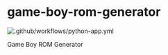 # game-boy-rom-generator

![.github/workflows/python-app.yml](https://github.com/ikarth/game-boy-rom-generator/workflows/.github/workflows/python-app.yml/badge.svg)

Game Boy ROM Generator
